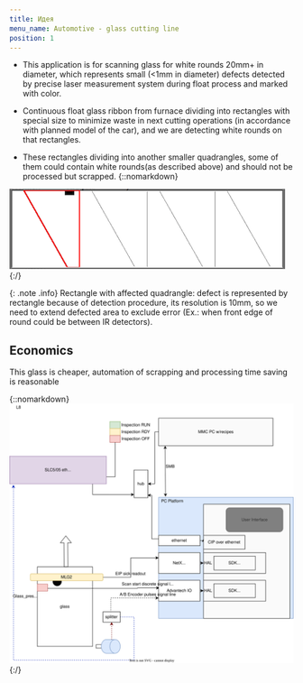 ```yaml
---
title: Идея
menu_name: Automotive - glass cutting line
position: 1
---
```

* This application is for scanning glass for white rounds 20mm+ in diameter, which represents small (<1mm in diameter) defects detected by precise laser measurement system during float process and marked with color.

* Continuous float glass ribbon from furnace dividing into rectangles with special size to minimize waste in next cutting operations (in accordance with planned model of the car), and we are detecting white rounds on that rectangles.

* These rectangles dividing into another smaller quadrangles, some of them could contain white rounds(as described above) and should not be processed but scrapped.
{::nomarkdown}
<img src="/img/rectangle.png">
{:/}

{: .note .info}
Rectangle with affected quadrangle: defect is represented by rectangle because of detection procedure, its resolution is 10mm, so we need to extend defected area to exclude error (Ex.: when front edge of round could be between IR detectors).

## Economics

This glass is cheaper, automation of scrapping and processing time saving is reasonable





{::nomarkdown}
<img src="/img/Inspection Platform Dataflow-schema.drawio.svg">
{:/}

